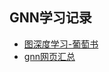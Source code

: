 ## GNN学习记录 

- [图深度学习-葡萄书](https://datawhalechina.github.io/grape-book/#/)
- [gnn网页汇总](https://antkillerfarm.github.io/graph/2020/09/16/graph_NN.html)
